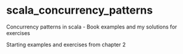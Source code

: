 # scala_concurrency_patterns
Concurrency patterns in scala - Book examples and my solutions for exercises

Starting examples and exercises from chapter 2
